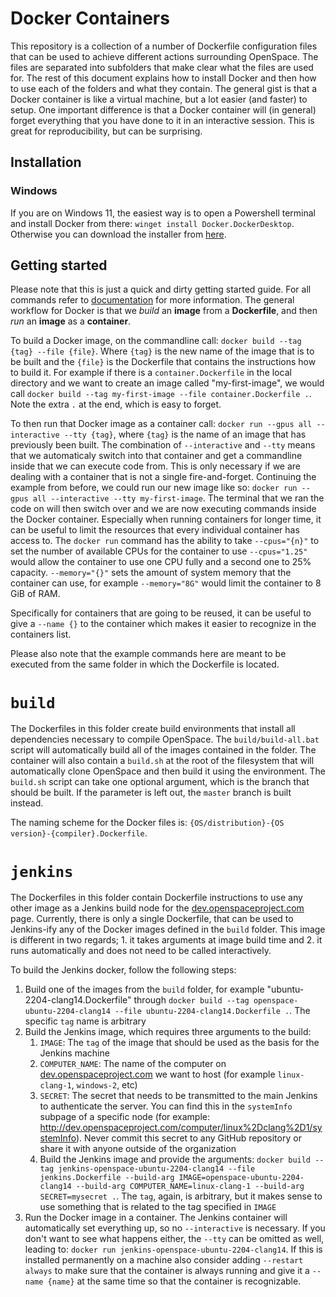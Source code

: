 # Docker Containers
This repository is a collection of a number of Dockerfile configuration files that can be used to achieve different actions surrounding OpenSpace. The files are separated into subfolders that make clear what the files are used for. The rest of this document explains how to install Docker and then how to use each of the folders and what they contain. The general gist is that a Docker container is like a virtual machine, but a lot easier (and faster) to setup. One important difference is that a Docker container will (in general) forget everything that you have done to it in an interactive session. This is great for reproducibility, but can be surprising.

## Installation
### Windows
If you are on Windows 11, the easiest way is to open a Powershell terminal and install Docker from there: `winget install Docker.DockerDesktop`.  Otherwise you can download the installer from [here](https://desktop.docker.com/win/main/amd64/Docker%20Desktop%20Installer.exe).

## Getting started
Please note that this is just a quick and dirty getting started guide. For all commands refer to [documentation](https://docs.docker.com/) for more information. The general workflow for Docker is that we _build_ an **image** from a **Dockerfile**, and then _run_ an **image** as a **container**.

To build a Docker image, on the commandline call: `docker build --tag {tag} --file {file}`. Where `{tag}` is the new name of the image that is to be built and the `{file}` is the Dockerfile that contains the instructions how to build it. For example if there is a `container.Dockerfile` in the local directory and we want to create an image called "my-first-image", we would call `docker build --tag my-first-image --file container.Dockerfile .`. Note the extra `.` at the end, which is easy to forget.

To then run that Docker image as a container call: `docker run --gpus all --interactive --tty {tag}`, where `{tag}` is the name of an image that has previously been built. The combination of `--interactive` and `--tty` means that we automaticaly switch into that container and get a commandline inside that we can execute code from. This is only necessary if we are dealing with a container that is not a single fire-and-forget. Continuing the example from before, we could run our new image like so: `docker run --gpus all --interactive --tty my-first-image`. The terminal that we ran the code on will then switch over and we are now executing commands inside the Docker container. Especially when running containers for longer time, it can be useful to limit the resources that every individual container has access to. The `docker run` command has the ability to take `--cpus="{n}"` to set the number of available CPUs for the container to use `--cpus="1.25"` would allow the container to use one CPU fully and a second one to 25% capacity. `--memory="{}"` sets the amount of system memory that the container can use, for example `--memory="8G"` would limit the container to 8 GiB of RAM.

Specifically for containers that are going to be reused, it can be useful to give a `--name {}` to the container which makes it easier to recognize in the containers list.

Please also note that the example commands here are meant to be executed from the same folder in which the Dockerfile is located.

# `build`
The Dockerfiles in this folder create build environments that install all dependencies necessary to compile OpenSpace. The `build/build-all.bat` script will automatically build all of the images contained in the folder. The container will also contain a `build.sh` at the root of the filesystem that will automatically clone OpenSpace and then build it using the environment. The `build.sh` script can take one optional argument, which is the branch that should be built. If the parameter is left out, the `master` branch is built instead.

The naming scheme for the Docker files is: `{OS/distribution}-{OS version}-{compiler}.Dockerfile`.


# `jenkins`
The Dockerfiles in this folder contain Dockerfile instructions to use any other image as a Jenkins build node for the [dev.openspaceproject.com](dev.openspaceproject.com) page. Currently, there is only a single Dockerfile, that can be used to Jenkins-ify any of the Docker images defined in the `build` folder. This image is different in two regards; 1. it takes arguments at image build time and 2. it runs automatically and does not need to be called interactively.

To build the Jenkins docker, follow the following steps:
1. Build one of the images from the `build` folder, for example "ubuntu-2204-clang14.Dockerfile" through `docker build --tag openspace-ubuntu-2204-clang14 --file ubuntu-2204-clang14.Dockerfile .`. The specific `tag` name is arbitrary
1. Build the Jenkins image, which requires three arguments to the build:
   1. `IMAGE`: The `tag` of the image that should be used as the basis for the Jenkins machine
   1. `COMPUTER_NAME`: The name of the computer on [dev.openspaceproject.com](dev.openspaceproject.com) we want to host (for example `linux-clang-1`, `windows-2`, etc)
   1. `SECRET`: The secret that needs to be transmitted to the main Jenkins to authenticate the server. You can find this in the `systemInfo` subpage of a specific node (for example: http://dev.openspaceproject.com/computer/linux%2Dclang%2D1/systemInfo). Never commit this secret to any GitHub repository or share it with anyone outside of the organization
   1. Build the Jenkins image and provide the arguments: `docker build --tag jenkins-openspace-ubuntu-2204-clang14 --file jenkins.Dockerfile --build-arg IMAGE=openspace-ubuntu-2204-clang14 --build-arg COMPUTER_NAME=linux-clang-1 --build-arg SECRET=mysecret .`. The `tag`, again, is arbitrary, but it makes sense to use something that is related to the tag specified in `IMAGE`
1. Run the Docker image in a container. The Jenkins container will automatically set everything up, so no `--interactive` is necessary. If you don't want to see what happens either, the `--tty` can be omitted as well, leading to: `docker run jenkins-openspace-ubuntu-2204-clang14`. If this is installed permanently on a machine also consider adding `--restart always` to make sure that the container is always running and give it a `--name {name}` at the same time so that the container is recognizable.

